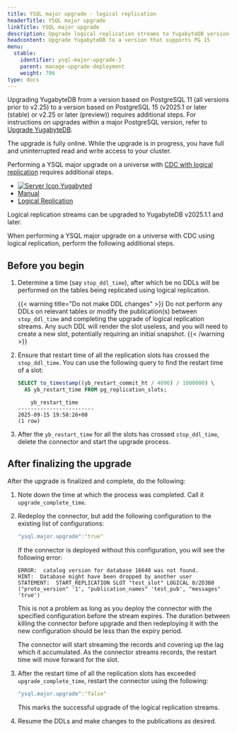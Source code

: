 ```yaml
---
title: YSQL major upgrade - logical replication
headerTitle: YSQL major upgrade
linkTitle: YSQL major upgrade
description: Upgrade logical replication streams to YugabyteDB version that supports PG 15
headcontent: Upgrade YugabyteDB to a version that supports PG 15
menu:
  stable:
    identifier: ysql-major-upgrade-3
    parent: manage-upgrade-deployment
    weight: 706
type: docs
---
```


Upgrading YugabyteDB from a version based on PostgreSQL 11 (all versions prior to v2.25) to a version based on PostgreSQL 15 (v2025.1 or later (stable) or v2.25 or later (preview)) requires additional steps. For instructions on upgrades within a major PostgreSQL version, refer to [Upgrade YugabyteDB](../upgrade-deployment/).

The upgrade is fully online. While the upgrade is in progress, you have full and uninterrupted read and write access to your cluster.

Performing a YSQL major upgrade on a universe with [CDC with logical replication](../../additional-features/change-data-capture/using-logical-replication/) requires additional steps.

<ul class="nav nav-tabs-alt nav-tabs-yb">
  <li>
    <a href="../ysql-major-upgrade-yugabyted/" class="nav-link">
      <img src="/icons/database.svg" alt="Server Icon">
      Yugabyted
    </a>
  </li>

  <li>
    <a href="../ysql-major-upgrade-local/" class="nav-link">
      <i class="icon-shell"></i>
      Manual
    </a>
  </li>

  <li>
    <a href="../ysql-major-upgrade-logical-replication/" class="nav-link active">
      <i class="icon-shell"></i>
      Logical Replication
    </a>
  </li>

</ul>

Logical replication streams can be upgraded to YugabyteDB v2025.1.1 and later.

When performing a YSQL major upgrade on a universe with CDC using logical replication, perform the following additional steps.

## Before you begin

1. Determine a time (say `stop_ddl_time`), after which be no DDLs will be performed on the tables being replicated using logical replication.

    {{< warning title="Do not make DDL changes" >}}
Do not perform any DDLs on relevant tables or modify the publication(s) between `stop_ddl_time` and completing the upgrade of logical replication streams. Any such DDL will render the slot useless, and you will need to create a new slot, potentially requiring an initial snapshot.
    {{< /warning >}}

1. Ensure that restart time of all the replication slots has crossed the `stop_ddl_time`. You can use the following query to find the restart time of a slot:

    ```sql
    SELECT to_timestamp((yb_restart_commit_ht / 4096) / 1000000) \
      AS yb_restart_time FROM pg_replication_slots;
    ```

    ```output
        yb_restart_time     
    ------------------------
    2025-09-15 19:58:26+00
    (1 row)
    ```

1. After the `yb_restart_time` for all the slots has crossed `stop_ddl_time`, delete the connector and start the upgrade process.

## After finalizing the upgrade

After the upgrade is finalized and complete, do the following:

1. Note down the time at which the process was completed. Call it `upgrade_complete_time`.

1. Redeploy the connector, but add the following configuration to the existing list of configurations:

    ```yaml
    "ysql.major.upgrade":"true"
    ```

    If the connector is deployed without this configuration, you will see the following error:

    ```output
    ERROR:  catalog version for database 16640 was not found.       
    HINT:  Database might have been dropped by another user         
    STATEMENT:  START_REPLICATION SLOT "test_slot" LOGICAL 0/2D3B0 ("proto_version" '1', "publication_names" 'test_pub', "messages" 'true')
    ```

    This is not a problem as long as you deploy the connector with the specified configuration before the stream expires. The duration between killing the connector before upgrade and then redeploying it with the new configuration should be less than the expiry period.

    The connector will start streaming the records and covering up the lag which it accumulated. As the connector streams records, the restart time will move forward for the slot.

1. After the restart time of all the replication slots has exceeded `upgrade_complete_time`, restart the connector using the following:

    ```yaml
    "ysql.major.upgrade":"false"
    ```

    This marks the successful upgrade of the logical replication streams.

1. Resume the DDLs and make changes to the publications as desired.
